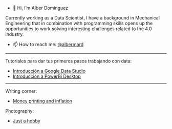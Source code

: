 - 👋 Hi, I’m Alber Dominguez

Currently working as a Data Scientist, I have a background in Mechanical Engineering that in combination with programming skills opens up
the opportunities to work solving interesting challenges related to the 4.0 industry.

- 📫 How to reach me: [@albermard](https://twitter.com/albermard)

___________________________________________________________________________________

Tutoriales para dar tus primeros pasos trabajando con data:

- [Introducción a Google Data Studio](https://medium.com/@albermard/introducci%C3%B3n-a-google-data-studio-parte-1-120c1b1ece70)
- [Introducción a PowerBi Desktop](https://medium.com/@albermard/introducci%C3%B3n-a-power-bi-desktop-parte-1-39153806349c)

___________________________________________________________________________________
 
 Writing corner:
 
 - [Money printing and inflation](https://medium.com/@albermard/understanding-inflation-11ef4b6a1542)

Photography:

- [Just a hobby](https://osopics.pic-time.com/client)

<!---
nedraki/nedraki is a ✨ special ✨ repository because its `README.md` (this file) appears on your GitHub profile.
You can click the Preview link to take a look at your changes.
--->


